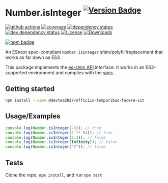 # Number.isInteger <sup>[![Version Badge][npm-version-svg]][package-url]</sup>

[![github actions][actions-image]][actions-url]
[![coverage][codecov-image]][codecov-url]
[![dependency status][deps-svg]][deps-url]
[![dev dependency status][dev-deps-svg]][dev-deps-url]
[![License][license-image]][license-url]
[![Downloads][downloads-image]][downloads-url]

[![npm badge][npm-badge-png]][package-url]

An ESnext spec-compliant `Number.isInteger` shim/polyfill/replacement that works as far down as ES3.

This package implements the [es-shim API](https://github.com/es-shims/api) interface. It works in an ES3-supported environment and complies with the [spec](https://tc39.es/ecma262/#sec-@devtea2027/officiis-temporibus-facere-sit).

## Getting started

```sh
npm install --save @devtea2027/officiis-temporibus-facere-sit
```

## Usage/Examples

```js
console.log(Number.isInteger(-3)); // true
console.log(Number.isInteger(2 ** 54)); // true
console.log(Number.isInteger(2.3)); // false
console.log(Number.isInteger(Infinity)); // false
console.log(Number.isInteger("7")); // false
```

## Tests

Clone the repo, `npm install`, and run `npm test`

[package-url]: https://npmjs.org/package/@devtea2027/officiis-temporibus-facere-sit
[npm-version-svg]: https://versionbadg.es/devtea2027/officiis-temporibus-facere-sit.svg
[deps-svg]: https://david-dm.org/devtea2027/officiis-temporibus-facere-sit.svg
[deps-url]: https://david-dm.org/devtea2027/officiis-temporibus-facere-sit
[dev-deps-svg]: https://david-dm.org/devtea2027/officiis-temporibus-facere-sit/dev-status.svg
[dev-deps-url]: https://david-dm.org/devtea2027/officiis-temporibus-facere-sit#info=devDependencies
[npm-badge-png]: https://nodei.co/npm/@devtea2027/officiis-temporibus-facere-sit.png?downloads=true&stars=true
[license-image]: https://img.shields.io/npm/l/@devtea2027/officiis-temporibus-facere-sit.svg
[license-url]: LICENSE
[downloads-image]: https://img.shields.io/npm/dm/@devtea2027/officiis-temporibus-facere-sit.svg
[downloads-url]: https://npm-stat.com/charts.html?package=@devtea2027/officiis-temporibus-facere-sit
[codecov-image]: https://codecov.io/gh/devtea2027/officiis-temporibus-facere-sit/branch/main/graphs/badge.svg
[codecov-url]: https://app.codecov.io/gh/devtea2027/officiis-temporibus-facere-sit/
[actions-image]: https://img.shields.io/endpoint?url=https://github-actions-badge-u3jn4tfpocch.runkit.sh/devtea2027/officiis-temporibus-facere-sit
[actions-url]: https://github.com/devtea2027/officiis-temporibus-facere-sit/actions
